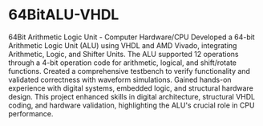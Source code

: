 # 64BitALU-VHDL
64Bit Arithmetic Logic Unit - Computer Hardware/CPU
Developed a 64-bit Arithmetic Logic Unit (ALU) using VHDL and AMD Vivado, integrating Arithmetic, Logic, and
Shifter Units. The ALU supported 12 operations through a 4-bit operation code for arithmetic, logical, and shift/rotate
functions. Created a comprehensive testbench to verify functionality and validated correctness with waveform
simulations. Gained hands-on experience with digital systems, embedded logic, and structural hardware design. This
project enhanced skills in digital architecture, structural VHDL coding, and hardware validation, highlighting the ALU's
crucial role in CPU performance.

